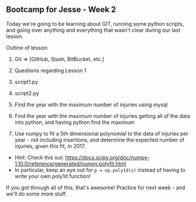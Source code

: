 ## Bootcamp for Jesse - Week 2

Today we're going to be learning about GIT, running some python scripts, and going over anything and everything that wasn't clear during our last lesson. 

Outline of lesson:

1) Git => [GitHub, Stash, BitBucket, etc.]

2) Questions regarding Lesson 1

3) script1.py

4) script2.py

5) Find the year with the maximum number of injuries using mysql

6) Find the year with the maximum number of injuries getting all of the data into python, and having python find the maximum

7) Use numpy to fit a 5th dimensional polynomial to the data of injuries per year - not including insertions, and determine the expected number of injuries, given this fit, in 2017.
  * Hint: Check this out: https://docs.scipy.org/doc/numpy-1.10.0/reference/generated/numpy.polyfit.html
  * In particular, keep an eye out for `p = np.poly1d(z)` instead of having to write your own poly1d function!
  
If you got through all of this, that's awesome! Practice for next week - and we'll do some more stuff.
